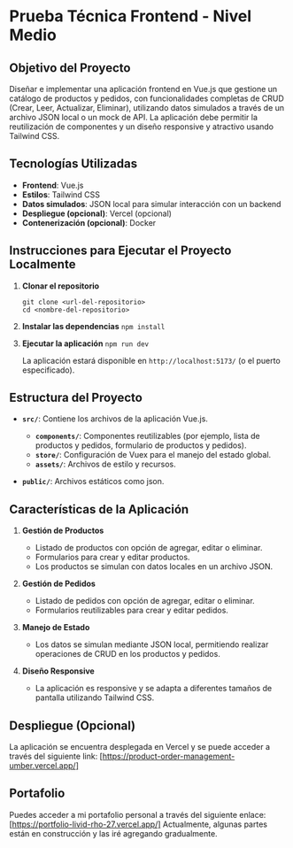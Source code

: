 # Prueba Técnica Frontend - Nivel Medio

## Objetivo del Proyecto
Diseñar e implementar una aplicación frontend en Vue.js que gestione un catálogo de productos y pedidos, con funcionalidades completas de CRUD (Crear, Leer, Actualizar, Eliminar), utilizando datos simulados a través de un archivo JSON local o un mock de API. La aplicación debe permitir la reutilización de componentes y un diseño responsive y atractivo usando Tailwind CSS.

## Tecnologías Utilizadas
- **Frontend**: Vue.js
- **Estilos**: Tailwind CSS
- **Datos simulados**: JSON local para simular interacción con un backend
- **Despliegue (opcional)**: Vercel (opcional)
- **Contenerización (opcional)**: Docker

## Instrucciones para Ejecutar el Proyecto Localmente

1. **Clonar el repositorio**
   ```
   git clone <url-del-repositorio>
   cd <nombre-del-repositorio>
   ```

2. **Instalar las dependencias**
   ```npm install```

3. **Ejecutar la aplicación**
   ```npm run dev```

   La aplicación estará disponible en `http://localhost:5173/` (o el puerto especificado).

## Estructura del Proyecto

- **`src/`**: Contiene los archivos de la aplicación Vue.js.
  - **`components/`**: Componentes reutilizables (por ejemplo, lista de productos y pedidos, formulario de productos y pedidos).
  - **`store/`**: Configuración de Vuex para el manejo del estado global.
  - **`assets/`**: Archivos de estilo y recursos.
  
- **`public/`**: Archivos estáticos como json.

## Características de la Aplicación

1. **Gestión de Productos**
   - Listado de productos con opción de agregar, editar o eliminar.
   - Formularios para crear y editar productos.
   - Los productos se simulan con datos locales en un archivo JSON.

2. **Gestión de Pedidos**
   - Listado de pedidos con opción de agregar, editar o eliminar.
   - Formularios reutilizables para crear y editar pedidos.

3. **Manejo de Estado**
   - Los datos se simulan mediante JSON local, permitiendo realizar operaciones de CRUD en los productos y pedidos.

4. **Diseño Responsive**
   - La aplicación es responsive y se adapta a diferentes tamaños de pantalla utilizando Tailwind CSS.

## Despliegue (Opcional)

La aplicación se encuentra desplegada en Vercel y se puede acceder a través del siguiente link: [https://product-order-management-umber.vercel.app/]

## Portafolio

Puedes acceder a mi portafolio personal a través del siguiente enlace: [https://portfolio-livid-rho-27.vercel.app/] Actualmente, algunas partes están en construcción y las iré agregando gradualmente.
